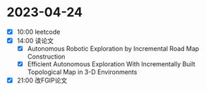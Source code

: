 # 2023-04-24
- [x] 10:00 leetcode
- [x] 14:00 读论文
	- [x] Autonomous Robotic Exploration by Incremental Road Map Construction
	- [x] Efficient Autonomous Exploration With Incrementally Built Topological Map in 3-D Environments
- [x] 21:00 改FGIP论文